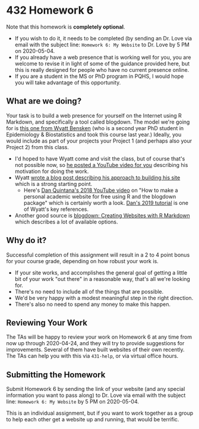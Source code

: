 # 432 Homework 6

Note that this homework is **completely optional**. 

- If you wish to do it, it needs to be completed (by sending an Dr. Love via email with the subject line: `Homework 6: My Website` to Dr. Love by 5 PM on 2020-05-04. 
- If you already have a web presence that is working well for you, you are welcome to revise it in light of some of the guidance provided here, but this is really designed for people who have no current presence online.
- If you are a student in the MS or PhD program in PQHS, I would hope you will take advantage of this opportunity.

## What are we doing?

Your task is to build a web presence for yourself on the Internet using R Markdown, and specifically a tool called blogdown. The model we're going for is [this one from Wyatt Bensken](https://wyattbensken.com/) (who is a second year PhD student in Epidemiology & Biostatistics and took this course last year.) Ideally, you would include as part of your projects your Project 1 (and perhaps also your Project 2) from this class.

- I'd hoped to have Wyatt come and visit the class, but of course that's not possible now, so [he posted a YouTube video for you](https://www.youtube.com/watch?v=ZBxCk7P9wqE&feature=youtu.be) describing his motivation for doing the work.
- Wyatt [wrote a blog post describing his approach to building his site](https://wyattbensken.com/post/building-website/) which is a strong starting point.
    - Here's [Dan Quintana's 2018 YouTube video](https://www.youtube.com/watch?v=ox_Ue9yzf-0) on "How to make a personal academic website for free using R and the blogdown package" which is certainly worth a look. [Dan's 2019 tutorial](https://www.dsquintana.blog/free-website-in-r-easy/) is one of Wyatt's key references. 
- Another good source is [blogdown: Creating Websites with R Markdown](https://bookdown.org/yihui/blogdown/) which describes a lot of available options.

## Why do it?

Successful completion of this assignment will result in a 2 to 4 point bonus for your course grade, depending on how robust your work is. 

- If your site works, and accomplishes the general goal of getting a little bit of your work "out there" in a reasonable way, that's all we're looking for. 
- There's no need to include all of the things that are possible. 
- We'd be very happy with a modest meaningful step in the right direction. 
- There's also no need to spend any money to make this happen.

## Reviewing Your Work

The TAs will be happy to review your work on Homework 6 at any time from now up through 2020-04-24, and they will try to provide suggestions for improvements. Several of them have built websites of their own recently. The TAs can help you with this via `431-help`, or via virtual office hours.

## Submitting the Homework

Submit Homework 6 by sending the link of your website (and any special information you want to pass along) to Dr. Love via email with the subject line: `Homework 6: My Website` by 5 PM on 2020-05-04. 

This is an individual assignment, but if you want to work together as a group to help each other get a website up and running, that would be terrific.

